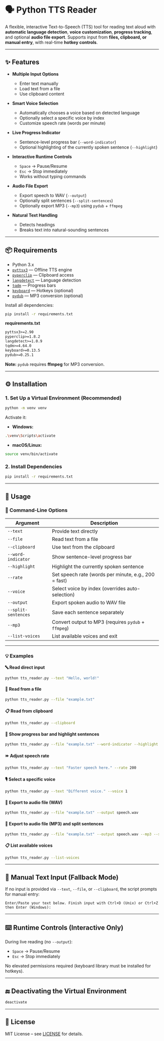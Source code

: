 # 🗣️ Python TTS Reader

A flexible, interactive Text-to-Speech (TTS) tool for reading text aloud with **automatic language detection**, **voice customization**, **progress tracking**, and optional **audio file export**. Supports input from **files, clipboard, or manual entry**, with real-time **hotkey controls**.

---

## ✨ Features

* **Multiple Input Options**

  * Enter text manually
  * Load text from a file
  * Use clipboard content

* **Smart Voice Selection**

  * Automatically chooses a voice based on detected language
  * Optionally select a specific voice by index
  * Customize speech rate (words per minute)

* **Live Progress Indicator**

  * Sentence-level progress bar (`--word-indicator`)
  * Optional highlighting of the currently spoken sentence (`--highlight`)

* **Interactive Runtime Controls**

  * `Space` → Pause/Resume
  * `Esc` → Stop immediately
  * Works without typing commands

* **Audio File Export**

  * Export speech to WAV (`--output`)
  * Optionally split sentences (`--split-sentences`)
  * Optionally export MP3 (`--mp3`) using `pydub` + `ffmpeg`

* **Natural Text Handling**

  * Detects headings
  * Breaks text into natural-sounding sentences

---

## 📦 Requirements

* Python 3.x
* [`pyttsx3`](https://pypi.org/project/pyttsx3/) — Offline TTS engine
* [`pyperclip`](https://pypi.org/project/pyperclip/) — Clipboard access
* [`langdetect`](https://pypi.org/project/langdetect/) — Language detection
* [`tqdm`](https://pypi.org/project/tqdm/) — Progress bars
* [`keyboard`](https://pypi.org/project/keyboard/) — Hotkeys (optional)
* [`pydub`](https://pypi.org/project/pydub/) — MP3 conversion (optional)

Install all dependencies:

```bash
pip install -r requirements.txt
```

**requirements.txt**

```txt
pyttsx3>=2.90
pyperclip>=1.8.2
langdetect>=1.0.9
tqdm>=4.64.0
keyboard>=0.13.5
pydub>=0.25.1
```

**Note:** `pydub` requires **ffmpeg** for MP3 conversion.

---

## ⚙️ Installation

### 1. Set Up a Virtual Environment (Recommended)

```bash
python -m venv venv
```

Activate it:

* **Windows:**

```bash
.\venv\Scripts\activate
```

* **macOS/Linux:**

```bash
source venv/bin/activate
```

### 2. Install Dependencies

```bash
pip install -r requirements.txt
```

---

## 🚀 Usage

### 🔧 Command-Line Options

| Argument            | Description                                          |
| ------------------- | ---------------------------------------------------- |
| `--text`            | Provide text directly                                |
| `--file`            | Read text from a file                                |
| `--clipboard`       | Use text from the clipboard                          |
| `--word-indicator`  | Show sentence-level progress bar                     |
| `--highlight`       | Highlight the currently spoken sentence              |
| `--rate`            | Set speech rate (words per minute, e.g., 200 = fast) |
| `--voice`           | Select voice by index (overrides auto-selection)     |
| `--output`          | Export spoken audio to WAV file                      |
| `--split-sentences` | Save each sentence separately                        |
| `--mp3`             | Convert output to MP3 (requires `pydub` + `ffmpeg`)  |
| `--list-voices`     | List available voices and exit                       |

---

### 💡 Examples

#### 🔤 Read direct input

```bash
python tts_reader.py --text "Hello, world!"
```

#### 📂 Read from a file

```bash
python tts_reader.py --file "example.txt"
```

#### 📋 Read from clipboard

```bash
python tts_reader.py --clipboard
```

#### 🧠 Show progress bar and highlight sentences

```bash
python tts_reader.py --file "example.txt" --word-indicator --highlight
```

#### ⏩ Adjust speech rate

```bash
python tts_reader.py --text "Faster speech here." --rate 200
```

#### 🎙️ Select a specific voice

```bash
python tts_reader.py --text "Different voice." --voice 1
```

#### 💾 Export to audio file (WAV)

```bash
python tts_reader.py --file "example.txt" --output speech.wav
```

#### 💾 Export to audio file (MP3) and split sentences

```bash
python tts_reader.py --file "example.txt" --output speech.wav --mp3 --split-sentences
```

#### 📋 List available voices

```bash
python tts_reader.py --list-voices
```

---

## 📝 Manual Text Input (Fallback Mode)

If no input is provided via `--text`, `--file`, or `--clipboard`, the script prompts for manual entry:

```plaintext
Enter/Paste your text below. Finish input with Ctrl+D (Unix) or Ctrl+Z then Enter (Windows):
```

---

## ⌨️ Runtime Controls (Interactive Only)

During live reading (no `--output`):

* `Space` → Pause/Resume
* `Esc` → Stop immediately

No elevated permissions required (keyboard library must be installed for hotkeys).

---

## 🔚 Deactivating the Virtual Environment

```bash
deactivate
```

---

## 📄 License

MIT License – see [LICENSE](LICENSE) for details.

